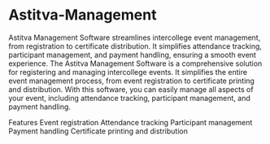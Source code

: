# Astitva-Management
Astitva Management Software streamlines intercollege event management, from registration to certificate distribution. It simplifies attendance tracking, participant management, and payment handling, ensuring a smooth event experience.
The Astitva Management Software is a comprehensive solution for registering and managing intercollege events. 
It simplifies the entire event management process, from event registration to certificate printing and distribution. 
With this software, you can easily manage all aspects of your event, including attendance tracking, participant management, and payment handling.

Features
Event registration
Attendance tracking
Participant management
Payment handling
Certificate printing and distribution
